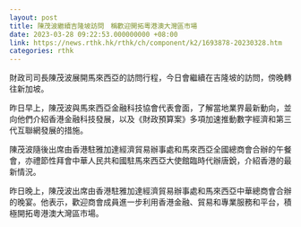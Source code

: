 ```yaml
---
layout: post
title: 陳茂波繼續吉隆坡訪問　稱歡迎開拓粵港澳大灣區市場
date: 2023-03-28 09:22:53.000000000 +08:00
link: https://news.rthk.hk/rthk/ch/component/k2/1693878-20230328.htm
categories: rthk
---
```


財政司司長陳茂波展開馬來西亞的訪問行程，今日會繼續在吉隆坡的訪問，傍晚轉往新加坡。

昨日早上，陳茂波與馬來西亞金融科技協會代表會面，了解當地業界最新動向，並向他們介紹香港金融科技發展，以及《財政預算案》多項加速推動數字經濟和第三代互聯網發展的措施。

陳茂波隨後出席由香港駐雅加達經濟貿易辦事處和馬來西亞全國總商會合辦的午餐會，亦禮節性拜會中華人民共和國駐馬來西亞大使館臨時代辦唐銳，介紹香港的最新情況。

昨日晚上，陳茂波出席由香港駐雅加達經濟貿易辦事處和馬來西亞中華總商會合辦的晚宴。他表示，歡迎商會成員進一步利用香港金融、貿易和專業服務和平台，積極開拓粵港澳大灣區市場。
